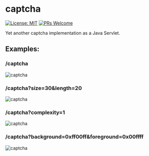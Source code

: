 # captcha
[![License: MIT](https://img.shields.io/badge/License-MIT-yellow.svg)](https://opensource.org/licenses/MIT)
[![PRs Welcome](https://img.shields.io/badge/PRs-welcome-brightgreen.svg?style=flat-square)](http://makeapullrequest.com)

Yet another captcha implementation as a Java Servlet.

## Examples:

### /captcha
![captcha](https://www.toolip.gr/captcha)

### /captcha?size=30&length=20
![captcha](https://www.toolip.gr/captcha?size=48&length=20)

### /captcha?complexity=1
![captcha](http://www.toolip.gr/captcha?complexity=1)

### /captcha?background=0xff00ff&foreground=0x00ffff
![captcha](https://www.toolip.gr/captcha?background=0xff00ff&foreground=0x00ffff)
